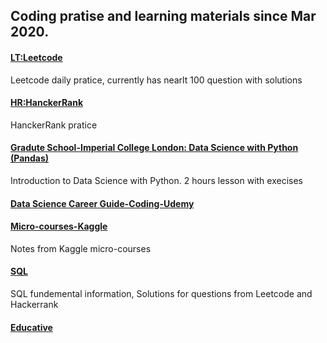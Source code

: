 ## Coding pratise and learning materials since Mar 2020.
#### [LT:Leetcode](./Leetcode%20practice)
Leetcode daily pratice, currently has nearlt 100 question with solutions
#### [HR:HanckerRank](./HankerRank%20Practise)
HanckerRank pratice
#### [Gradute School-Imperial College London: Data Science with Python (Pandas)](./Graduate%20School/Data%20Science%20with%20Python%20(Panda))
Introduction to Data Science with Python. 2 hours lesson with execises
#### [Data Science Career Guide-Coding-Udemy](./Data%20Science%20Career%20Guide-Udemy)
#### [Micro-courses-Kaggle](./Kaggle/Micro-Courses)
Notes from Kaggle micro-courses
#### [SQL](./SQL)
SQL fundemental information, Solutions for questions from Leetcode and Hackerrank
#### [Educative](./Educative%20coding)
